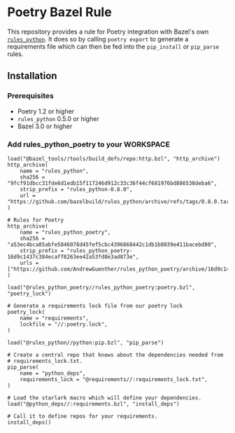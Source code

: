 # Poetry Bazel Rule

This repository provides a rule for Poetry integration with Bazel's
own [`rules_python`](https://github.com/bazelbuild/rules_python). It does so
by calling `poetry export` to generate a requirements file which can then be
fed into the `pip_install` or `pip_parse` rules.

## Installation

### Prerequisites

* Poetry 1.2 or higher
* `rules_python` 0.5.0 or higher
* Bazel 3.0 or higher

### Add rules_python_poetry to your WORKSPACE

```
load("@bazel_tools//tools/build_defs/repo:http.bzl", "http_archive")
http_archive(
    name = "rules_python",
    sha256 = "9fcf91dbcc31fde6d1edb15f117246d912c33c36f44cf681976bd886538deba6",
    strip_prefix = "rules_python-0.8.0",
    url = "https://github.com/bazelbuild/rules_python/archive/refs/tags/0.8.0.tar.gz",
)

# Rules for Poetry
http_archive(
    name = "rules_python_poetry",
    sha256 = "a53ec4bca85abfe5846078d45fef5cbc4396868442c1db1b8039e411bacebd80",
    strip_prefix = "rules_python_poetry-16d9c1437c384ecaff8263ee42a53fd8e3ad873e",
    urls = ["https://github.com/AndrewGuenther/rules_python_poetry/archive/16d9c1437c384ecaff8263ee42a53fd8e3ad873e.tar.gz"],
)

load("@rules_python_poetry//rules_python_poetry:poetry.bzl", "poetry_lock")

# Generate a requirements lock file from our poetry lock
poetry_lock(
    name = "requirements",
    lockfile = "//:poetry.lock",
)

load("@rules_python//python:pip.bzl", "pip_parse")

# Create a central repo that knows about the dependencies needed from
# requirements_lock.txt.
pip_parse(
    name = "python_deps",
    requirements_lock = "@requirements//:requirements_lock.txt",
)

# Load the starlark macro which will define your dependencies.
load("@python_deps//:requirements.bzl", "install_deps")

# Call it to define repos for your requirements.
install_deps()
```
